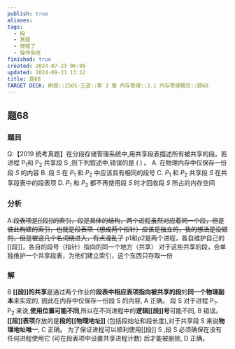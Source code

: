 ```yaml
---
publish: true
aliases: 
tags:
  - 段
  - 真题
  - 做错了
  - 操作系统
finished: true
created: 2024-07-23 06:09
updated: 2024-09-21 13:12
title: 题68
TARGET DECK: 刷题::25OS-王道::第 3 章 内存管理::3.1 内存管理概念::题68
---
```

## 题68
### 题目
Q:【2019 统考真题】在分段存储管理系统中,用共享段表描述所有被共享的段。若进程 ${\mathrm{P}}_{1}$和 ${\mathrm{P}}_{2}$ 共享段 $\mathrm{S}$ ,则下列叙述中,错误的是 ( ) 。
A. 在物理内存中仅保存一份段 $S$ 的内容
B. 段 $S$ 在 ${P}_{1}$ 和 ${P}_{2}$ 中应该具有相同的段号
C. ${P}_{1}$ 和 ${P}_{2}$ 共享段 $S$ 在共享段表中的段表项
D. ${P}_{1}$ 和 ${P}_{2}$ 都不再使用段 $S$ 时才回收段 $S$ 所占的内存空间
### 分析
A:~~段表项是[[段]]的索引，段是具体的结构，两个进程虽然对应着同一个段，但是彼此构建的索引，也就是段表项（想成两个指针）应该是独立的，我的想法是没错的，但是被这几个名词绕进入，有点混乱了~~
p1和p2是两个进程，各自维护自己的[[段]]，各自的段号（指针）指向的同一个地方（共享）
对于这些共享的段，会单独维护一个共享段表，为他们建立索引，这个东西只存取一份
### 解
B
**[[段]]的共享**是通过两个作业的**段表中相应表项指向被共享的段**的**同一个物理副本**来实现的, 因此在内存中仅保存一份段 $\mathrm{S}$ 的内容, $\mathrm{A}$ 正确。
段 $\mathrm{S}$ 对于进程 ${\mathrm{P}}_{1}\text{、}{\mathrm{P}}_{2}$ 来说,**使用位置可能不同**,所以在不同进程中的**逻辑[[段]]号**可能不同, B 错误。
**[[段]]表项**存放的是**段的[[物理地址]]** (包括段始址和段长度),对于共享段 $\mathrm{S}$ 来说**物理地址唯一**, $\mathrm{C}$ 正确。
为了保证进程可以顺利使用[[段]] $\mathrm{S}$ ,段 $\mathrm{S}$ 必须确保在没有任何进程使用它 (可在段表项中设置共享进程计数) 后才能被删除, D 正确。
